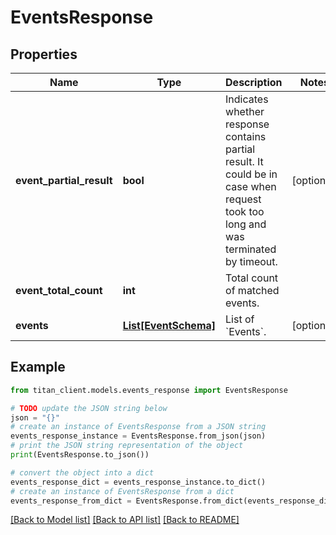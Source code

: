 # EventsResponse


## Properties

Name | Type | Description | Notes
------------ | ------------- | ------------- | -------------
**event_partial_result** | **bool** | Indicates whether response contains partial result. It could be in case when request took too long and was terminated by timeout. | [optional] 
**event_total_count** | **int** | Total count of matched events. | 
**events** | [**List[EventSchema]**](EventSchema.md) | List of &#x60;Events&#x60;. | [optional] 

## Example

```python
from titan_client.models.events_response import EventsResponse

# TODO update the JSON string below
json = "{}"
# create an instance of EventsResponse from a JSON string
events_response_instance = EventsResponse.from_json(json)
# print the JSON string representation of the object
print(EventsResponse.to_json())

# convert the object into a dict
events_response_dict = events_response_instance.to_dict()
# create an instance of EventsResponse from a dict
events_response_from_dict = EventsResponse.from_dict(events_response_dict)
```
[[Back to Model list]](../README.md#documentation-for-models) [[Back to API list]](../README.md#documentation-for-api-endpoints) [[Back to README]](../README.md)


